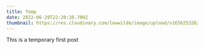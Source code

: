 ```yaml
---
title: Temp
date: 2022-06-29T22:20:20.706Z
thumbnail: https://res.cloudinary.com/lewwilde/image/upload/v1656253262/sample.jpg
---
```

This is a temporary first post